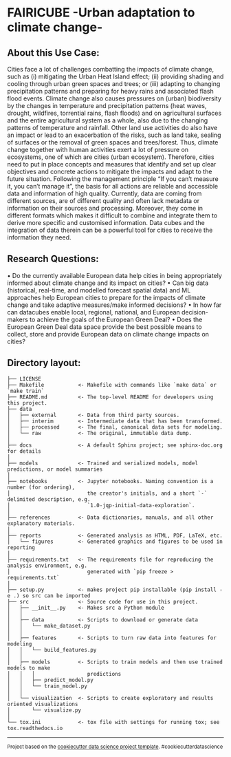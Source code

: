 FAIRICUBE -Urban adaptation to climate change-
==============================


About this Use Case:
-------------------------------------------------------------------------------------------

Cities face a lot of challenges combatting the impacts of climate change, such as (i) mitigating the Urban Heat Island effect; (ii) providing shading and cooling through urban green spaces and trees; or (iii) adapting to changing precipitation patterns and preparing for heavy rains and associated flash flood events. Climate change also causes pressures on (urban) biodiversity by the changes in temperature and precipitation patterns (heat waves, drought, wildfires, torrential rains, flash floods) and on agricultural surfaces and the entire agricultural system as a whole, also due to the changing patterns of temperature and rainfall. Other land use activities do also have an impact or lead to an exacerbation of the risks, such as land take, sealing of surfaces or the removal of green spaces and trees/forest. Thus, climate change together with human activities exert a lot of pressure on ecosystems, one of which are cities (urban ecosystem). Therefore, cities need to put in place concepts and measures that identify and set up clear objectives and concrete actions to mitigate the impacts and adapt to the future situation. Following the management principle “If you can’t measure it, you can’t manage it”, the basis for all actions are reliable and accessible data and information of high quality. Currently, data are coming from different sources, are of different quality and often lack metadata or information on their sources and processing. Moreover, they come in different formats which makes it difficult to combine and integrate them to derive more specific and customised information. Data cubes and the integration of data therein can be a powerful tool for cities to receive the information they need. 



Research Questions:
-------------------------------------------------------------------------------------------

•	Do the currently available European data help cities in being appropriately informed about climate change and its impact on cities? 
•	Can big data (historical, real-time, and modelled forecast spatial data) and ML approaches help European cities to prepare for the impacts of climate change and take adaptive measures/make informed decisions? 
•	In how far can datacubes enable local, regional, national, and European decision-makers to achieve the goals of the European Green Deal? 
•	Does the European Green Deal data space provide the best possible means to collect, store and provide European data on climate change impacts on cities? 



Directory layout:
-------------------------------------------------------------------------------------------

    ├── LICENSE
    ├── Makefile           <- Makefile with commands like `make data` or `make train`
    ├── README.md          <- The top-level README for developers using this project.
    ├── data
    │   ├── external       <- Data from third party sources.
    │   ├── interim        <- Intermediate data that has been transformed.
    │   ├── processed      <- The final, canonical data sets for modeling.
    │   └── raw            <- The original, immutable data dump.
    │
    ├── docs               <- A default Sphinx project; see sphinx-doc.org for details
    │
    ├── models             <- Trained and serialized models, model predictions, or model summaries
    │
    ├── notebooks          <- Jupyter notebooks. Naming convention is a number (for ordering),
    │                         the creator's initials, and a short `-` delimited description, e.g.
    │                         `1.0-jqp-initial-data-exploration`.
    │
    ├── references         <- Data dictionaries, manuals, and all other explanatory materials.
    │
    ├── reports            <- Generated analysis as HTML, PDF, LaTeX, etc.
    │   └── figures        <- Generated graphics and figures to be used in reporting
    │
    ├── requirements.txt   <- The requirements file for reproducing the analysis environment, e.g.
    │                         generated with `pip freeze > requirements.txt`
    │
    ├── setup.py           <- makes project pip installable (pip install -e .) so src can be imported
    ├── src                <- Source code for use in this project.
    │   ├── __init__.py    <- Makes src a Python module
    │   │
    │   ├── data           <- Scripts to download or generate data
    │   │   └── make_dataset.py
    │   │
    │   ├── features       <- Scripts to turn raw data into features for modeling
    │   │   └── build_features.py
    │   │
    │   ├── models         <- Scripts to train models and then use trained models to make
    │   │   │                 predictions
    │   │   ├── predict_model.py
    │   │   └── train_model.py
    │   │
    │   └── visualization  <- Scripts to create exploratory and results oriented visualizations
    │       └── visualize.py
    │
    └── tox.ini            <- tox file with settings for running tox; see tox.readthedocs.io


--------

<p><small>Project based on the <a target="_blank" href="https://drivendata.github.io/cookiecutter-data-science/">cookiecutter data science project template</a>. #cookiecutterdatascience</small></p>
